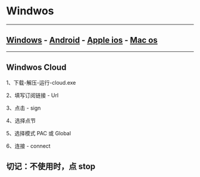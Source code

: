 # Windwos

---
## [Windows](https://helpcloud.github.io/windows)  -  [Android](https://helpcloud.github.io/android) - [Apple ios](https://helpcloud.github.io/ios)  - [Mac os](https://helpcloud.github.io/mac) 
---


## Windwos Cloud

1、下载-解压-运行-cloud.exe

2、填写订阅链接  - Url

3、点击 - sign 

4、选择点节

5、选择模式 PAC 或 Global

6、连接 - connect

## 切记：不使用时，点 stop
